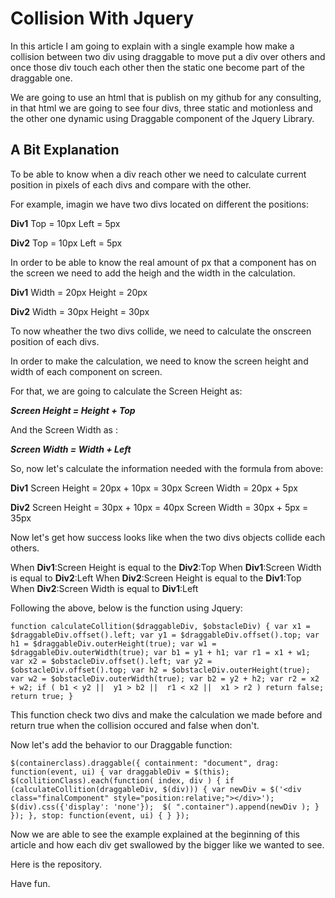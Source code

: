 # Collision With Jquery

In this article I am going to explain with a single example how make a collision between two div using draggable to move put a div over others and once those div touch each other then the static one become part of the draggable one.

We are going to use an html that is publish on my github for any consulting, in that html we are going to see four divs, three static and motionless and the other one dynamic using Draggable component of the Jquery Library.


## A Bit Explanation

To be able to know when a div reach other we need to calculate current position in pixels of each divs and compare with the other.

For example, imagin we have two divs located on different the positions:

**Div1**
Top = 10px
Left = 5px

**Div2**
Top = 10px
Left = 5px

In order to be able to know the real amount of px that a component has on the screen we need to add the heigh and the width in the calculation.

**Div1**
Width = 20px
Height = 20px

**Div2**
Width = 30px
Height = 30px

To now wheather the two divs collide, we need to calculate the onscreen position of each divs.

In order to make the calculation, we need to know the screen height and width of each component on screen.

For that, we are going to calculate the Screen Height as:

***Screen Height = Height + Top***

And the Screen Width as :

***Screen Width = Width + Left***

So, now let's calculate the information needed with the formula from above:

**Div1**
Screen Height = 20px + 10px = 30px
Screen Width = 20px + 5px

**Div2**
Screen Height = 30px + 10px = 40px
Screen Width = 30px + 5px = 35px

Now let's get how success looks like when the two divs objects collide each others.

When **Div1**:Screen Height is equal to the **Div2**:Top
When **Div1**:Screen Width is equal to **Div2**:Left
When **Div2**:Screen Height is equal to the **Div1**:Top
When **Div2**:Screen Width is equal to **Div1**:Left
 
Following the above, below is the function using Jquery:

`function calculateCollition($draggableDiv, $obstacleDiv) {
        var x1 = $draggableDiv.offset().left;
        var y1 = $draggableDiv.offset().top;
        var h1 = $draggableDiv.outerHeight(true);
        var w1 = $draggableDiv.outerWidth(true);
        var b1 = y1 + h1;
        var r1 = x1 + w1;
        var x2 = $obstacleDiv.offset().left;
        var y2 = $obstacleDiv.offset().top;
        var h2 = $obstacleDiv.outerHeight(true);
        var w2 = $obstacleDiv.outerWidth(true);
        var b2 = y2 + h2;
        var r2 = x2 + w2;
        if (
            b1 < y2 || 
            y1 > b2 || 
            r1 < x2 || 
            x1 > r2
        ) return false;
        return true;
      }`

This function check two divs and make the calculation we made before and return true when the collision occured and false when don't.

Now let's add the behavior to our Draggable function: 

`$(containerclass).draggable({
    containment: "document",
    drag: function(event, ui) {
        var draggableDiv = $(this);
        $(collitionClass).each(function( index, div ) {
        if (calculateCollition(draggableDiv, $(div)))
        {
            var newDiv = $('<div  class="finalComponent" style="position:relative;"></div>');
            $(div).css({'display': 'none'}); 
            $( ".container").append(newDiv );
        }
});
    },
    stop: function(event, ui) {
    }
});`

Now we are able to see the example explained at the beginning of this article and how each div get swallowed by the bigger like we wanted to see.

Here is the repository.

Have fun.
